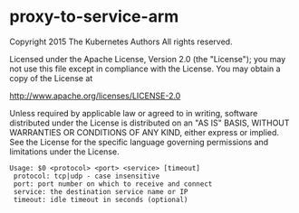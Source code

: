 # proxy-to-service-arm


Copyright 2015 The Kubernetes Authors All rights reserved.

Licensed under the Apache License, Version 2.0 (the "License");
you may not use this file except in compliance with the License.
You may obtain a copy of the License at

   http://www.apache.org/licenses/LICENSE-2.0

Unless required by applicable law or agreed to in writing, software
distributed under the License is distributed on an "AS IS" BASIS,
WITHOUT WARRANTIES OR CONDITIONS OF ANY KIND, either express or implied.
See the License for the specific language governing permissions and
limitations under the License.


```
Usage: $0 <protocol> <port> <service> [timeout]
 protocol: tcp|udp - case insensitive
 port: port number on which to receive and connect
 service: the destination service name or IP
 timeout: idle timeout in seconds (optional)
 ```
